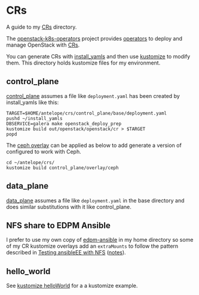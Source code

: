 # CRs

A guide to my [CRs](../crs) directory.

The [openstack-k8s-operators](https://github.com/openstack-k8s-operators)
project provides
[operators](https://www.redhat.com/en/topics/containers/what-is-a-kubernetes-operator)
to deploy and manage OpenStack with
[CRs](https://kubernetes.io/docs/concepts/extend-kubernetes/api-extension/custom-resources).

You can generate CRs with 
[install_yamls](https://github.com/openstack-k8s-operators/install_yamls)
and then use [kustomize](https://kustomize.io) to modify them. This
directory holds kustomize files for my environment.

## control_plane

[control_plane](control_plane) assumes a file like `deployment.yaml`
has been created by install_yamls like this:
```
TARGET=$HOME/antelope/crs/control_plane/base/deployment.yaml
pushd ~/install_yamls
DBSERVICE=galera make openstack_deploy_prep
kustomize build out/openstack/openstack/cr > $TARGET
popd
```
The [ceph overlay](control_plane/overlay/ceph/) can be applied as below
to add generate a version of configured to work with Ceph.

```
cd ~/antelope/crs/
kustomize build control_plane/overlay/ceph
```

## data_plane

[data_plane](data_plane) assumes a file like `deployment.yaml` in
the base directory and does similar substitutions with it like
control_plane.

## NFS share to EDPM Ansible

I prefer to use my own copy of
[edpm-ansible](https://github.com/openstack-k8s-operators/edpm-ansible)
in my home directory so some of my CR kustomize overlays add an
`extraMounts` to follow the pattern described in
[Testing ansibleEE with NFS](https://openstack-k8s-operators.github.io/edpm-ansible/testing_with_ansibleee.html)
([notes](../docs/debug/nfs.md)).

## hello_world

See
[kustomize helloWorld](https://github.com/kubernetes-sigs/kustomize/tree/master/examples/helloWorld)
for a a kustomize example.
